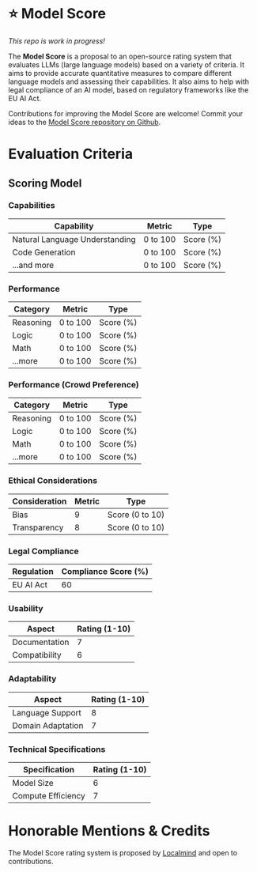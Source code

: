 # ⭐ Model Score

*This repo is work in progress!*

The **Model Score** is a proposal to an open-source rating system that evaluates LLMs (large language models) based on a variety of criteria. It aims to provide accurate quantitative measures to compare different language models and assessing their capabilities. It also aims to help with legal compliance of an AI model, based on regulatory frameworks like the EU AI Act.

Contributions for improving the Model Score are welcome! Commit your ideas to the [Model Score repository on Github](https://github.com/morgendigital/model-score).

# Evaluation Criteria

## Scoring Model

### Capabilities

| Capability | Metric | Type |
|------------|--------|------|
| Natural Language Understanding | 0 to 100 | Score (%) |
| Code Generation | 0 to 100 | Score (%) |
| ...and more | 0 to 100 | Score (%) |

### Performance
| Category | Metric | Type |
|----------|--------|------|
| Reasoning | 0 to 100 | Score (%) |
| Logic | 0 to 100 | Score (%) |
| Math | 0 to 100 | Score (%) |
| ...more | 0 to 100 | Score (%) |

### Performance (Crowd Preference)
| Category | Metric | Type |
|----------|--------|------|
| Reasoning | 0 to 100 | Score (%) |
| Logic | 0 to 100 | Score (%) |
| Math | 0 to 100 | Score (%) |
| ...more | 0 to 100 | Score (%) |

### Ethical Considerations

| Consideration | Metric | Type |
|---------------|--------|------|
| Bias | 9 | Score (0 to 10) |
| Transparency | 8 | Score (0 to 10) |

### Legal Compliance

| Regulation | Compliance Score (%) |
|------------|----------------------|
| EU AI Act | 60 |

### Usability

| Aspect | Rating (1-10) |
|--------|---------------|
| Documentation | 7 |
| Compatibility | 6 |

### Adaptability

| Aspect | Rating (1-10) |
|--------|---------------|
| Language Support | 8 |
| Domain Adaptation | 7 |

### Technical Specifications

| Specification | Rating (1-10) |
|---------------|---------------|
| Model Size | 6 |
| Compute Efficiency | 7 |

# Honorable Mentions & Credits
The Model Score rating system is proposed by [Localmind](https://www.localmind.ai) and open to contributions.
